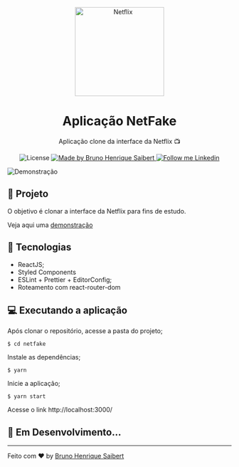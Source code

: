 <p align="center">
    <img alt="Netflix" src="https://raw.githubusercontent.com/BrunoSaibert/netfake/master/src/assets/logo.png" width="200px" />
</p>

<h1 align="center">
  Aplicação NetFake
</h1>

<p align="center">Aplicação clone da interface da Netflix 📺</p>

<p align="center">
  <img alt="License" src="https://img.shields.io/badge/license-MIT-191A1E">

  <a href="https://github.com/BrunoSaibert">
    <img alt="Made by Bruno Henrique Saibert" src="https://img.shields.io/badge/Made%20by-Bruno%20Henrique520Saibert-191A1E">
  </a>

  <a href="https://linkedin.com/in/brunohenriquesaibert">
    <img alt="Follow me Linkedin" src="https://img.shields.io/badge/Follow%20up-brunohenriquesaibert-191A1E?style=social&logo=linkedin">
  </a>
</p>

![Demonstração](https://s3.us-west-2.amazonaws.com/secure.notion-static.com/5f38bf4e-468c-4717-8b47-9a603e5e7596/Untitled.png?X-Amz-Algorithm=AWS4-HMAC-SHA256&X-Amz-Credential=ASIAT73L2G45BNVXV52L%2F20200205%2Fus-west-2%2Fs3%2Faws4_request&X-Amz-Date=20200205T040346Z&X-Amz-Expires=86400&X-Amz-Security-Token=IQoJb3JpZ2luX2VjENn%2F%2F%2F%2F%2F%2F%2F%2F%2F%2FwEaCXVzLXdlc3QtMiJHMEUCIQDOtSQXjxh6c8s4qD9CTyj1h8tMXgW4Y2%2FBqdCZpJfTpAIgX827bkVVaY1KO9rR%2BvQL9RdYz5J7d%2FssE7f65HD0IkUqvQMIgv%2F%2F%2F%2F%2F%2F%2F%2F%2F%2FARAAGgwyNzQ1NjcxNDkzNzAiDISh8Ll8%2B0ZDe2OEKSqRA7CZSEGKrM%2FN8UD80ELSZPLx32dP%2FxOdKd90FVgMeMCtjl5DOvn30yNrBPwMbnhjRqtfizliCCn9T0ibjZ5f7btV%2BzROVfJMEkzeUlyVgrqzw35%2FvPB0Vz0eY2N6jZqXksHDM51Zr%2BJytN21%2F6SnPX7twzSjMsmjOmcF6N9ehE%2FCt%2BGzMQQdCp95%2Bfb8cffeMYvGk8RsYcGf%2Bx16oZ0hmFPb%2BATUHHqDno4JMpxoy22mpRquZg60ttT%2Ba1Wn2YOWzpXUpbzAfHFyozOr4AG%2BDDBBp9oyiyZKFuQWkFGd6d8Kxx6ANPutYQXjr%2FsgrGPuc2mtNdKhlS4QIp9Y7Pf0z7SqYsrDUqwgTamqy0WXDlPm0hYsssOaXJ3Era0uJZJik2FSGDWXxKl0jVQu03brp4Z%2FF63rUl1Ns63zcj4AaDsooz4Y%2BTV7U13aiAK%2Ba4CMTMwOn4qWnoviZXE9TkOgdDh%2BQJn9KIwqSv2Pp6CygXwDuiK6dUaZ4lph%2BoZCg3ym0BpOskwlBNC9c90OrMUHhZRBMLif6PEFOusBtv%2B55ZzczqWGHny8BSGDr9ZE4SFfQo%2F18fQEWzgcP0V4ssQLuT88%2F1ydMPz456JkAMt2wgRKJjMn0vYM%2Buxv%2FvxDv2fjdWjff4yntm9J%2FfNE7qD%2BXOKE%2FAMdUOj5ztaguOCOnrj8XuUmiJ1uBZUED6TPtDDmPl%2FNAhr6cLcuGYyLxcLi1SuRwp%2B48byw8LShGs8C8rXEqAxHHatpz11jD0RVQa%2FxaxRbAT7ECHEiVyGFGTXrDDkh0STLaz7ehaEcLKven04pjYKs4HpgoMdolDx62U3YRWlyxP%2BrHQw8wbrvsvv6WhPINtoU9A%3D%3D&X-Amz-Signature=16f227760a231dc155e28609d3a1801bbda77a468f4eb4674901ee8c2ddc7c6e&X-Amz-SignedHeaders=host&response-content-disposition=filename%20%3D%22Untitled.png%22)

## 🚀 Projeto

O objetivo é clonar a interface da Netflix para fins de estudo.

Veja aqui uma [demonstração](https://netfake.netlify.com/)

## 🔧 Tecnologias

- ReactJS;
- Styled Components
- ESLint + Prettier + EditorConfig;
- Roteamento com react-router-dom

## 💻 Executando a aplicação

Após clonar o repositório, acesse a pasta do projeto;

```
$ cd netfake
```

Instale as dependências;

```
$ yarn
```

Inicie a aplicação;

```
$ yarn start
```

Acesse o link http://localhost:3000/

## 🚧 **Em Desenvolvimento...**

---

Feito com ♥ by [Bruno Henrique Saibert](https://www.linkedin.com/in/brunohenriquesaibert)
